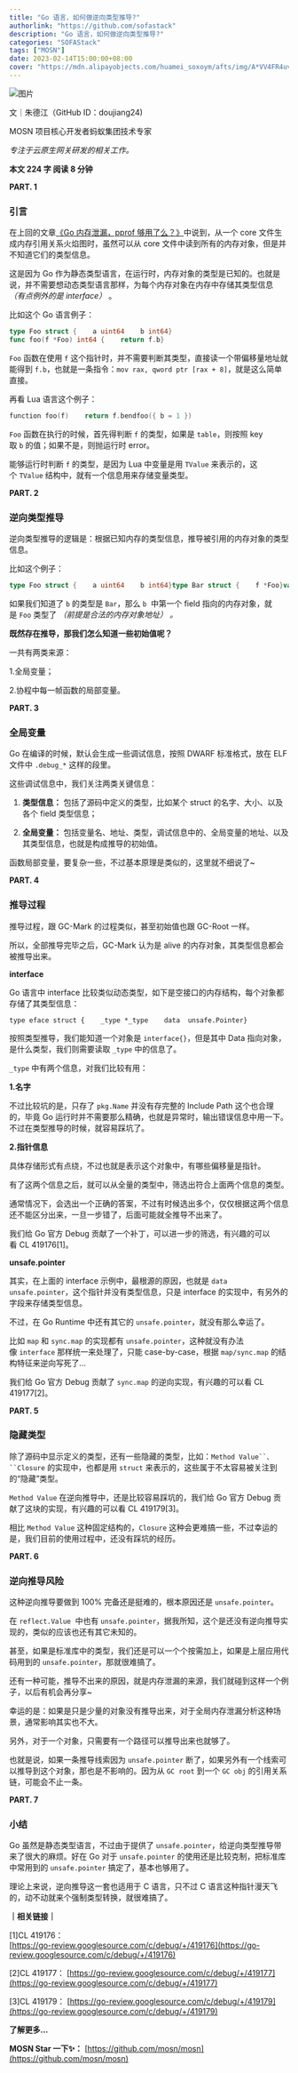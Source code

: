 ```yaml
---
title: "Go 语言，如何做逆向类型推导?"
authorlink: "https://github.com/sofastack"
description: "Go 语言，如何做逆向类型推导?"
categories: "SOFAStack"
tags: ["MOSN"]
date: 2023-02-14T15:00:00+08:00
cover: "https://mdn.alipayobjects.com/huamei_soxoym/afts/img/A*VV4FR4uvoE4AAAAAAAAAAAAADrGAAQ/original"
---
```


![图片](https://p3-juejin.byteimg.com/tos-cn-i-k3u1fbpfcp/99b9ad6a5aa54a198cef65736b7c1fa5~tplv-k3u1fbpfcp-zoom-1.image)

文｜朱德江（GitHub ID：doujiang24)

MOSN 项目核心开发者蚂蚁集团技术专家

*专注于云原生网关研发的相关工作。*

**本文 224 字 阅读 8 分钟**

**PART. 1**  

### 引言

在上回的文章[《Go 内存泄漏，pprof 够用了么？》](https://mp.weixin.qq.com/s?__biz=MzUzMzU5Mjc1Nw==&mid=2247516046&idx=1&sn=c8ed0fbbc18b4377778c2ed06c7332ba&chksm=faa35054cdd4d9425b6780ae5ed1a6b83ab16afd9d870affba350c8002a2c4e2efdb85abc603&token=977879696&lang=zh_CN&scene=21#wechat_redirect)中说到，从一个 core 文件生成内存引用关系火焰图时，虽然可以从 core 文件中读到所有的内存对象，但是并不知道它们的类型信息。

这是因为 Go 作为静态类型语言，在运行时，内存对象的类型是已知的。也就是说，并不需要想动态类型语言那样，为每个内存对象在内存中存储其类型信息 *（有点例外的是 interface）* 。

比如这个 Go 语言例子：

```go
type Foo struct {    a uint64    b int64}
func foo(f *Foo) int64 {    return f.b}
```

`Foo` 函数在使用 `f` 这个指针时，并不需要判断其类型，直接读一个带偏移量地址就能得到 `f.b`，也就是一条指令：`mov rax, qword ptr [rax + 8]`，就是这么简单直接。

再看 Lua 语言这个例子：

```go
function foo(f)    return f.bendfoo({ b = 1 })
```

`Foo` 函数在执行的时候，首先得判断 `f` 的类型，如果是 `table`，则按照 key 取 `b` 的值；如果不是，则抛运行时 error。  

能够运行时判断 `f` 的类型，是因为 Lua 中变量是用 `TValue` 来表示的，这个 `TValue` 结构中，就有一个信息用来存储变量类型。

**PART. 2**

### 逆向类型推导

逆向类型推导的逻辑是：根据已知内存的类型信息，推导被引用的内存对象的类型信息。

比如这个例子：

```go
type Foo struct {    a uint64    b int64}type Bar struct {    f *Foo}var b Bar
```

如果我们知道了 `b` 的类型是 `Bar`，那么 `b`  中第一个 field 指向的内存对象，就是 `Foo` 类型了 *（前提是合法的内存对象地址）* *。*

**既然存在推导，那我们怎么知道一些初始值呢？**

一共有两类来源：

1.全局变量；

2.协程中每一帧函数的局部变量。

**PART. 3**

### 全局变量

Go 在编译的时候，默认会生成一些调试信息，按照 DWARF 标准格式，放在 ELF 文件中 `.debug_*` 这样的段里。

这些调试信息中，我们关注两类关键信息：

1. **类型信息：** 包括了源码中定义的类型，比如某个 struct 的名字、大小、以及各个 field 类型信息；

1. **全局变量：** 包括变量名、地址、类型，调试信息中的、全局变量的地址、以及其类型信息，也就是构成推导的初始值。  

函数局部变量，要复杂一些，不过基本原理是类似的，这里就不细说了~

**PART. 4**

### 推导过程

推导过程，跟 GC-Mark 的过程类似，甚至初始值也跟 GC-Root 一样。

所以，全部推导完毕之后，GC-Mark 认为是 alive 的内存对象，其类型信息都会被推导出来。

**interface**

Go 语言中 interface 比较类似动态类型，如下是空接口的内存结构，每个对象都存储了其类型信息：

```plain
type eface struct {    _type *_type    data  unsafe.Pointer}
```

按照类型推导，我们能知道一个对象是 `interface{}`，但是其中 Data 指向对象，是什么类型，我们则需要读取 `_type` 中的信息了。

`_type` 中有两个信息，对我们比较有用：

**1.名字**

不过比较坑的是，只存了 `pkg.Name` 并没有存完整的 Include Path 这个也合理的，毕竟 Go 运行时并不需要那么精确，也就是异常时，输出错误信息中用一下。不过在类型推导的时候，就容易踩坑了。

**2.指针信息**

具体存储形式有点绕，不过也就是表示这个对象中，有哪些偏移量是指针。

有了这两个信息之后，就可以从全量的类型中，筛选出符合上面两个信息的类型。

通常情况下，会选出一个正确的答案，不过有时候选出多个，仅仅根据这两个信息还不能区分出来，一旦一步错了，后面可能就全推导不出来了。

我们给 Go 官方 Debug 贡献了一个补丁，可以进一步的筛选，有兴趣的可以看 CL 419176[1]。

**unsafe.pointer**

其实，在上面的 interface 示例中，最根源的原因，也就是 `data unsafe.pointer`，这个指针并没有类型信息，只是 interface 的实现中，有另外的字段来存储类型信息。

不过，在 Go Runtime 中还有其它的 `unsafe.pointer`，就没有那么幸运了。

比如 `map` 和 `sync.map` 的实现都有 `unsafe.pointer`，这种就没有办法像 `interface` 那样统一来处理了，只能 case-by-case，根据 `map/sync.map` 的结构特征来逆向写死了...

我们给 Go 官方 Debug 贡献了 `sync.map` 的逆向实现，有兴趣的可以看 CL 419177[2]。

**PART. 5**

### 隐藏类型

除了源码中显示定义的类型，还有一些隐藏的类型，比如：`Method Value``、``Closure` 的实现中，也都是用 `struct` 来表示的，这些属于不太容易被关注到的“隐藏”类型。

`Method Value` 在逆向推导中，还是比较容易踩坑的，我们给 Go 官方 Debug 贡献了这块的实现，有兴趣的可以看 CL 419179[3]。

相比 `Method Value` 这种固定结构的，`Closure` 这种会更难搞一些，不过幸运的是，我们目前的使用过程中，还没有踩坑的经历。

**PART. 6**

### 逆向推导风险

这种逆向推导要做到 100% 完备还是挺难的，根本原因还是 `unsafe.pointer`。

在 `reflect.Value`  中也有 `unsafe.pointer`，据我所知，这个是还没有逆向推导实现的，类似的应该也还有其它未知的。

甚至，如果是标准库中的类型，我们还是可以一个个按需加上，如果是上层应用代码用到的 `unsafe.pointer`，那就很难搞了。

还有一种可能，推导不出来的原因，就是内存泄漏的来源，我们就碰到这样一个例子，以后有机会再分享~

幸运的是：如果是只是少量的对象没有推导出来，对于全局内存泄漏分析这种场景，通常影响其实也不大。

另外，对于一个对象，只需要有一个路径可以推导出来也就够了。

也就是说，如果一条推导线索因为 `unsafe.pointer` 断了，如果另外有一个线索可以推导到这个对象，那也是不影响的。因为从 `GC root` 到一个 `GC obj` 的引用关系链，可能会不止一条。

**PART. 7**

### 小结

Go 虽然是静态类型语言，不过由于提供了 `unsafe.pointer`，给逆向类型推导带来了很大的麻烦。好在 Go 对于 `unsafe.pointer` 的使用还是比较克制，把标准库中常用到的 `unsafe.pointer` 搞定了，基本也够用了。

理论上来说，逆向推导这一套也适用于 C 语言，只不过 C 语言这种指针漫天飞的，动不动就来个强制类型转换，就很难搞了。

**｜相关链接｜**

[1]CL 419176：  
[https://go-review.googlesource.com/c/debug/+/419176](https://go-review.googlesource.com/c/debug/+/419176)

[2]CL 419177：
[https://go-review.googlesource.com/c/debug/+/419177](https://go-review.googlesource.com/c/debug/+/419177)

[3]CL 419179：
[https://go-review.googlesource.com/c/debug/+/419179](https://go-review.googlesource.com/c/debug/+/419179)

**了解更多...**

**MOSN Star 一下✨：**
[https://github.com/mosn/mosn](https://github.com/mosn/mosn)
